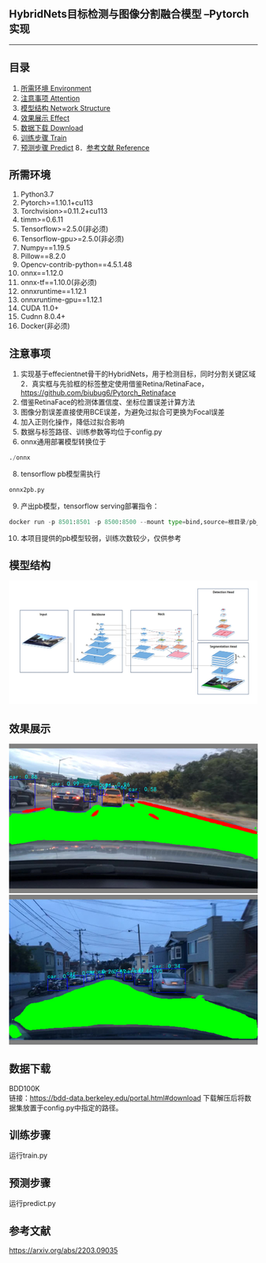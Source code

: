 ﻿## HybridNets目标检测与图像分割融合模型 –Pytorch实现
---

## 目录  
1. [所需环境 Environment](#所需环境) 
2. [注意事项 Attention](#注意事项) 
3. [模型结构 Network Structure](#模型结构)
4. [效果展示 Effect](#效果展示)
5. [数据下载 Download](#数据下载) 
6. [训练步骤 Train](#训练步骤) 
7. [预测步骤 Predict](#预测步骤) 
8．[参考文献 Reference](#参考文献) 

## 所需环境  
1. Python3.7
2. Pytorch>=1.10.1+cu113  
3. Torchvision>=0.11.2+cu113
4. timm>=0.6.11
5. Tensorflow>=2.5.0(非必须)
6. Tensorflow-gpu>=2.5.0(非必须)
7. Numpy==1.19.5
8. Pillow==8.2.0
9. Opencv-contrib-python==4.5.1.48
10. onnx==1.12.0
11. onnx-tf==1.10.0(非必须)
12. onnxruntime==1.12.1
13. onnxruntime-gpu==1.12.1
14. CUDA 11.0+
15. Cudnn 8.0.4+
16. Docker(非必须)

## 注意事项  
1. 实现基于effecientnet骨干的HybridNets，用于检测目标，同时分割关键区域
2．真实框与先验框的标签整定使用借鉴Retina/RetinaFace，https://github.com/biubug6/Pytorch_Retinaface 
3. 借鉴RetinaFace的检测体置信度、坐标位置误差计算方法
4. 图像分割误差直接使用BCE误差，为避免过拟合可更换为Focal误差
5. 加入正则化操作，降低过拟合影响  
6. 数据与标签路径、训练参数等均位于config.py  
7. onnx通用部署模型转换位于
```python
./onnx
```
8. tensorflow pb模型需执行  
```python
onnx2pb.py
```
9. 产出pb模型，tensorflow serving部署指令：
```python
docker run -p 8501:8501 -p 8500:8500 --mount type=bind,source=根目录/pb_model/hybridnet,target=/models/hybridnet -e MODEL_NAME= hybridnet -t tensorflow/serving:版本
```
10. 本项目提供的pb模型较弱，训练次数较少，仅供参考

## 模型结构  
![image](https://github.com/JJASMINE22/HybridNets/blob/main/structure/hybridnets.jpg)  

## 效果展示
![image](https://github.com/JJASMINE22/HybridNets/blob/main/results/sample1.jpg)  
![image](https://github.com/JJASMINE22/HybridNets/blob/main/results/sample2.jpg)  

## 数据下载    
BDD100K  
链接：https://bdd-data.berkeley.edu/portal.html#download
下载解压后将数据集放置于config.py中指定的路径。 

## 训练步骤  
运行train.py  

## 预测步骤  
运行predict.py  

## 参考文献  
https://arxiv.org/abs/2203.09035  
